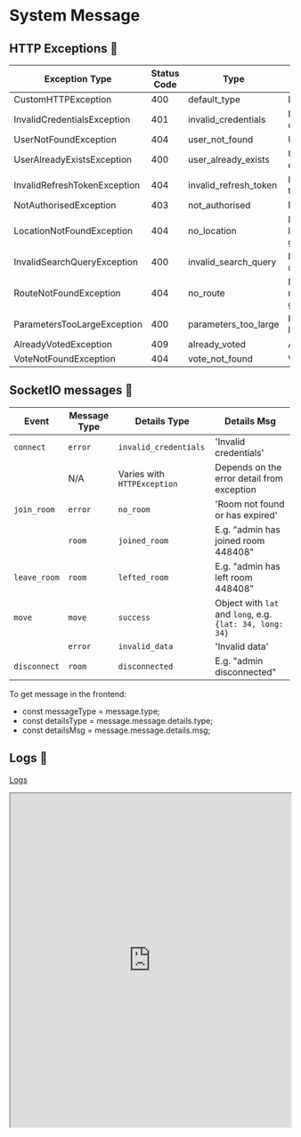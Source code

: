 # System Message

## HTTP Exceptions 🚨

| Exception Type               | Status Code | Type                  | Message                                  |
| ---------------------------- | ----------- | --------------------- | ---------------------------------------- |
| CustomHTTPException          | 400         | default_type          | DefaultMessage                           |
| InvalidCredentialsException  | 401         | invalid_credentials   | Invalid credentials                      |
| UserNotFoundException        | 404         | user_not_found        | User not found                           |
| UserAlreadyExistsException   | 400         | user_already_exists   | User already exists                      |
| InvalidRefreshTokenException | 404         | invalid_refresh_token | Invalid refresh token                    |
| NotAuthorisedException       | 403         | not_authorised        | Not authorised                           |
| LocationNotFoundException    | 404         | no_location           | Not found any location in the given area |
| InvalidSearchQueryException  | 400         | invalid_search_query  | Invalid search query                     |
| RouteNotFoundException       | 404         | no_route              | Not found any route in the given area    |
| ParametersTooLargeException  | 400         | parameters_too_large  | Parameters too large                     |
| AlreadyVotedException        | 409         | already_voted         | Already voted                            |
| VoteNotFoundException        | 404         | vote_not_found        | Vote not found                           |

## SocketIO messages 📨

| Event        | Message Type | Details Type                | Details Msg                                              |
| ------------ | ------------ | --------------------------- | -------------------------------------------------------- |
| `connect`    | `error`      | `invalid_credentials`       | 'Invalid credentials'                                    |
|              | N/A          | Varies with `HTTPException` | Depends on the error detail from exception               |
| `join_room`  | `error`      | `no_room`                   | 'Room not found or has expired'                          |
|              | `room`       | `joined_room`               | E.g. "admin has joined room 448408"                      |
| `leave_room` | `room`       | `lefted_room`               | E.g. "admin has left room 448408"                        |
| `move`       | `move`       | `success`                   | Object with `lat` and `long`, e.g. `{lat: 34, long: 34}` |
|              | `error`      | `invalid_data`              | 'Invalid data'                                           |
| `disconnect` | `room`       | `disconnected`              | E.g. "admin disconnected"                                |

To get message in the frontend:

- const messageType = message.type;
- const detailsType = message.message.details.type;
- const detailsMsg = message.message.details.msg;

## Logs 📜

[Logs](https://api.settle-aid.tech/logs/)

<iframe src="https://api.settle-aid.tech/logs/" width="100%" height="600px"></iframe>
